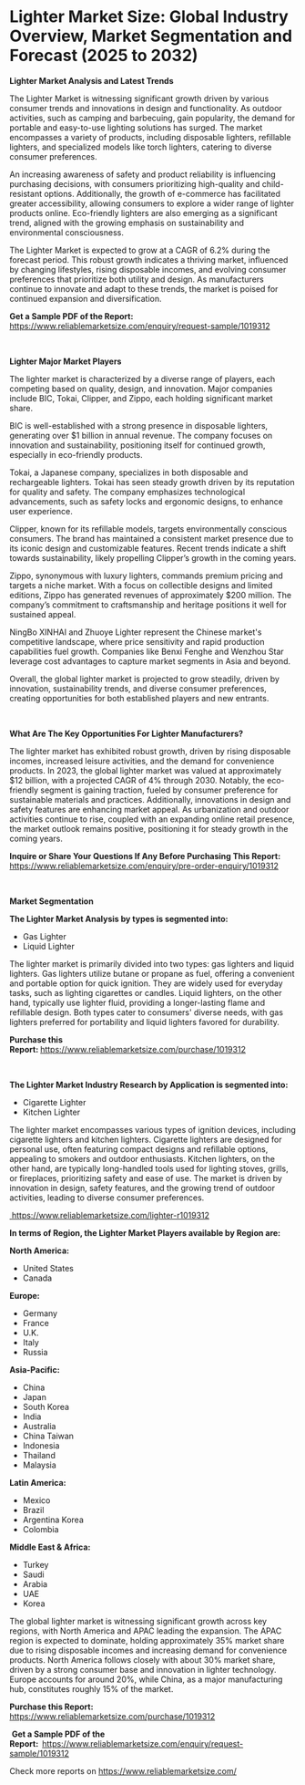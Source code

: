 <p><h1>Lighter Market Size: Global Industry Overview, Market Segmentation and Forecast (2025 to 2032)</h1></p><p><strong>Lighter Market Analysis and Latest Trends</strong></p>
<p><p>The Lighter Market is witnessing significant growth driven by various consumer trends and innovations in design and functionality. As outdoor activities, such as camping and barbecuing, gain popularity, the demand for portable and easy-to-use lighting solutions has surged. The market encompasses a variety of products, including disposable lighters, refillable lighters, and specialized models like torch lighters, catering to diverse consumer preferences.</p><p>An increasing awareness of safety and product reliability is influencing purchasing decisions, with consumers prioritizing high-quality and child-resistant options. Additionally, the growth of e-commerce has facilitated greater accessibility, allowing consumers to explore a wider range of lighter products online. Eco-friendly lighters are also emerging as a significant trend, aligned with the growing emphasis on sustainability and environmental consciousness.</p><p>The Lighter Market is expected to grow at a CAGR of 6.2% during the forecast period. This robust growth indicates a thriving market, influenced by changing lifestyles, rising disposable incomes, and evolving consumer preferences that prioritize both utility and design. As manufacturers continue to innovate and adapt to these trends, the market is poised for continued expansion and diversification.</p></p>
<p><strong>Get a Sample PDF of the Report:&nbsp;</strong> <a href="https://www.reliablemarketsize.com/enquiry/request-sample/1019312?utm_campaign=1897&utm_medium=2&utm_source=Github&utm_content=ia&utm_term=09022025&utm_id=lighter">https://www.reliablemarketsize.com/enquiry/request-sample/1019312</a></p>
<p>&nbsp;</p>
<p><strong>Lighter Major Market Players</strong></p>
<p><p>The lighter market is characterized by a diverse range of players, each competing based on quality, design, and innovation. Major companies include BIC, Tokai, Clipper, and Zippo, each holding significant market share. </p><p>BIC is well-established with a strong presence in disposable lighters, generating over $1 billion in annual revenue. The company focuses on innovation and sustainability, positioning itself for continued growth, especially in eco-friendly products.</p><p>Tokai, a Japanese company, specializes in both disposable and rechargeable lighters. Tokai has seen steady growth driven by its reputation for quality and safety. The company emphasizes technological advancements, such as safety locks and ergonomic designs, to enhance user experience.</p><p>Clipper, known for its refillable models, targets environmentally conscious consumers. The brand has maintained a consistent market presence due to its iconic design and customizable features. Recent trends indicate a shift towards sustainability, likely propelling Clipper’s growth in the coming years.</p><p>Zippo, synonymous with luxury lighters, commands premium pricing and targets a niche market. With a focus on collectible designs and limited editions, Zippo has generated revenues of approximately $200 million. The company’s commitment to craftsmanship and heritage positions it well for sustained appeal.</p><p>NingBo XINHAI and Zhuoye Lighter represent the Chinese market's competitive landscape, where price sensitivity and rapid production capabilities fuel growth. Companies like Benxi Fenghe and Wenzhou Star leverage cost advantages to capture market segments in Asia and beyond.</p><p>Overall, the global lighter market is projected to grow steadily, driven by innovation, sustainability trends, and diverse consumer preferences, creating opportunities for both established players and new entrants.</p></p>
<p>&nbsp;</p>
<p><strong>What Are The Key Opportunities For Lighter Manufacturers?</strong></p>
<p><p>The lighter market has exhibited robust growth, driven by rising disposable incomes, increased leisure activities, and the demand for convenience products. In 2023, the global lighter market was valued at approximately $12 billion, with a projected CAGR of 4% through 2030. Notably, the eco-friendly segment is gaining traction, fueled by consumer preference for sustainable materials and practices. Additionally, innovations in design and safety features are enhancing market appeal. As urbanization and outdoor activities continue to rise, coupled with an expanding online retail presence, the market outlook remains positive, positioning it for steady growth in the coming years.</p></p>
<p><strong>Inquire or Share Your Questions If Any Before Purchasing This Report:</strong> <a href="https://www.reliablemarketsize.com/enquiry/pre-order-enquiry/1019312?utm_campaign=1897&utm_medium=2&utm_source=Github&utm_content=ia&utm_term=09022025&utm_id=lighter">https://www.reliablemarketsize.com/enquiry/pre-order-enquiry/1019312</a></p>
<p>&nbsp;</p>
<p><strong>Market Segmentation</strong></p>
<p><strong>The Lighter Market Analysis by types is segmented into:</strong></p>
<p><ul><li>Gas Lighter</li><li>Liquid Lighter</li></ul></p>
<p><p>The lighter market is primarily divided into two types: gas lighters and liquid lighters. Gas lighters utilize butane or propane as fuel, offering a convenient and portable option for quick ignition. They are widely used for everyday tasks, such as lighting cigarettes or candles. Liquid lighters, on the other hand, typically use lighter fluid, providing a longer-lasting flame and refillable design. Both types cater to consumers' diverse needs, with gas lighters preferred for portability and liquid lighters favored for durability.</p></p>
<p><strong>Purchase this Report:&nbsp;</strong><a href="https://www.reliablemarketsize.com/purchase/1019312?utm_campaign=1897&utm_medium=2&utm_source=Github&utm_content=ia&utm_term=09022025&utm_id=lighter">https://www.reliablemarketsize.com/purchase/1019312</a></p>
<p>&nbsp;</p>
<p><strong>The Lighter Market Industry Research by Application is segmented into:</strong></p>
<p><ul><li>Cigarette Lighter</li><li>Kitchen Lighter</li></ul></p>
<p><p>The lighter market encompasses various types of ignition devices, including cigarette lighters and kitchen lighters. Cigarette lighters are designed for personal use, often featuring compact designs and refillable options, appealing to smokers and outdoor enthusiasts. Kitchen lighters, on the other hand, are typically long-handled tools used for lighting stoves, grills, or fireplaces, prioritizing safety and ease of use. The market is driven by innovation in design, safety features, and the growing trend of outdoor activities, leading to diverse consumer preferences.</p></p>
<p><a href="https://www.reliablemarketsize.com/lighter-r1019312?utm_campaign=1897&utm_medium=2&utm_source=Github&utm_content=ia&utm_term=09022025&utm_id=lighter">&nbsp;https://www.reliablemarketsize.com/lighter-r1019312</a></p>
<p><strong>In terms of Region, the Lighter Market Players available by Region are:</strong></p>
<p>
    <p> <strong> North America: </strong>
        <ul>
            <li>United States</li>
            <li>Canada</li>
        </ul>
        </p> 
    <p> <strong> Europe: </strong>
        <ul>
            <li>Germany</li>
            <li>France</li>
            <li>U.K.</li>
            <li>Italy</li>
            <li>Russia</li>
        </ul>
        </p> 
    <p> <strong> Asia-Pacific: </strong>
        <ul>
            <li>China</li>
            <li>Japan</li>
            <li>South Korea</li>
            <li>India</li>
            <li>Australia</li>
            <li>China Taiwan</li>
            <li>Indonesia</li>
            <li>Thailand</li>
            <li>Malaysia</li>
        </ul>
        </p> 
    <p> <strong> Latin America: </strong>
        <ul>
            <li>Mexico</li>
            <li>Brazil</li>
            <li>Argentina Korea</li>
            <li>Colombia</li>
        </ul>
        </p> 
    <p> <strong> Middle East & Africa: </strong>
        <ul>
            <li>Turkey</li>
            <li>Saudi</li>
            <li>Arabia</li>
            <li>UAE</li>
            <li>Korea</li>
        </ul>
    </p>
    </p>
<p><p>The global lighter market is witnessing significant growth across key regions, with North America and APAC leading the expansion. The APAC region is expected to dominate, holding approximately 35% market share due to rising disposable incomes and increasing demand for convenience products. North America follows closely with about 30% market share, driven by a strong consumer base and innovation in lighter technology. Europe accounts for around 20%, while China, as a major manufacturing hub, constitutes roughly 15% of the market.</p></p>
<p><strong>Purchase this Report: </strong><a href="https://www.reliablemarketsize.com/purchase/1019312?utm_campaign=1897&utm_medium=2&utm_source=Github&utm_content=ia&utm_term=09022025&utm_id=lighter">https://www.reliablemarketsize.com/purchase/1019312</a></p>
<p>&nbsp;<strong>Get a Sample PDF of the Report:&nbsp;&nbsp;</strong><a href="https://www.reliablemarketsize.com/enquiry/request-sample/1019312?utm_campaign=1897&utm_medium=2&utm_source=Github&utm_content=ia&utm_term=09022025&utm_id=lighter">https://www.reliablemarketsize.com/enquiry/request-sample/1019312</a></p>
<p><strong></strong></p>
<p>Check more reports on <a href="https://www.reliablemarketsize.com/?utm_campaign=1897&utm_medium=2&utm_source=Github&utm_content=ia&utm_term=09022025&utm_id=lighter">https://www.reliablemarketsize.com/</a></p>